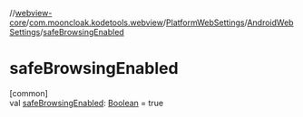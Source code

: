 //[webview-core](../../../../index.md)/[com.mooncloak.kodetools.webview](../../index.md)/[PlatformWebSettings](../index.md)/[AndroidWebSettings](index.md)/[safeBrowsingEnabled](safe-browsing-enabled.md)

# safeBrowsingEnabled

[common]\
val [safeBrowsingEnabled](safe-browsing-enabled.md): [Boolean](https://kotlinlang.org/api/latest/jvm/stdlib/kotlin/-boolean/index.html) = true
